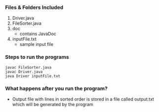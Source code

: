 ### Files & Folders Included
1. Driver.java
2. FileSorter.java
3. doc 
   - contains JavaDoc
4. inputFile.txt 
   - sample input file

### Steps to run the programs
```
javac FileSorter.java
javac Driver.java
java Driver inputFile.txt
```
### What happens after you run the program?
- Output file with lines in sorted order is stored in a file called output.txt which will be generated by the program
